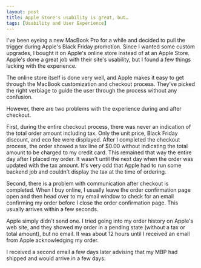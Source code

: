 ```yaml
---
layout: post
title: Apple Store's usability is great, but…
tags: [Usability and User Experience]
---
```


I've been eyeing a new MacBook Pro for a while and decided to pull the trigger during Apple's Black Friday promotion. Since I wanted some custom upgrades, I bought it on Apple's online store instead of at an Apple Store. Apple's done a great job with their site's usability, but I found a few things lacking with the experience.

The online store itself is done very well, and Apple makes it easy to get through the MacBook customization and checkout process. They've picked the right verbiage to guide the user through the process without any confusion.

However, there are two problems with the experience during and after checkout.

First, during the entire checkout process, there was never an indication of the total order amount including tax. Only the unit price, Black Friday discount, and eco fee were displayed. After I completed the checkout process, the order showed a tax line of $0.00 without indicating the total amount to be charged to my credit card. This remained that way the entire day after I placed my order. It wasn't until the next day when the order was updated with the tax amount. It's very odd that Apple had to run some backend job and couldn't display the tax at the time of ordering.

Second, there is a problem with communication after checkout is completed. When I buy online, I usually leave the order confirmation page open and then head over to my email window to check for an email confirming my order before I close the order confirmation page. This usually arrives within a few seconds.

Apple simply didn't send one. I tried going into my order history on Apple's web site, and they showed my order in a pending state (without a tax or total amount), but no email. It was about 12 hours until I received an email from Apple acknowledging my order.

I received a second email a few days later advising that my MBP had shipped and would arrive in a few days.
